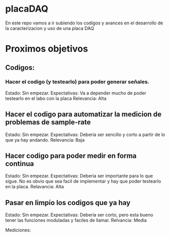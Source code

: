 # placaDAQ #

En este repo vamos a ir subiendo los codigos y avances en el desarrollo de la caracterizacion y uso de una placa DAQ 

# Proximos objetivos #

## Codigos: ##

### Hacer el codigo (y testearlo) para poder generar señales. ###
Estado: Sin empezar. 
Expectativas: Va a depender mucho de poder testearlo en el labo con la placa
Relevancia: Alta

## Hacer el codigo para automatizar la medicion de problemas de sample-rate ##
Estado: Sin empezar.
Expectativas: Deberia ser sencillo y corto a partir de lo que ya hay andando.
Relevancia: Baja

## Hacer codigo para poder medir en forma continua ##
Estado: Sin empezar.
Expectativas: Deberia ser importante para lo que sigue. No es obvio que sea facil de implementar y hay que poder testearlo en la placa.
Relavancia: Alta

## Pasar en limpio los codigos que ya hay ##
Estado: Sin empezar.
Expectativas: Deberia ser corto, pero esta bueno tener las funciones moduladas y faciles de llamar.
Relvancia: Media

Mediciones: